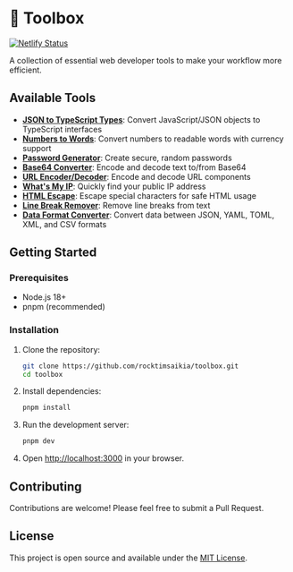 # 🧰 Toolbox

[![Netlify Status](https://api.netlify.com/api/v1/badges/24ad3cee-05f3-4dcc-80ed-e54ee858d41b/deploy-status)](https://app.netlify.com/sites/tools-xyz-rocktim/deploys)

A collection of essential web developer tools to make your workflow more efficient.

## Available Tools

- **[JSON to TypeScript Types](https://tools.rocktim.dev/json-to-ts)**: Convert JavaScript/JSON objects to TypeScript interfaces
- **[Numbers to Words](https://tools.rocktim.dev/numbers-to-words)**: Convert numbers to readable words with currency support
- **[Password Generator](https://tools.rocktim.dev/password-generator)**: Create secure, random passwords
- **[Base64 Converter](https://tools.rocktim.dev/base64-converter)**: Encode and decode text to/from Base64
- **[URL Encoder/Decoder](https://tools.rocktim.dev/url-encoder-decoder)**: Encode and decode URL components
- **[What's My IP](https://tools.rocktim.dev/whats-my-ip)**: Quickly find your public IP address
- **[HTML Escape](https://tools.rocktim.dev/html-escape)**: Escape special characters for safe HTML usage
- **[Line Break Remover](https://tools.rocktim.dev/line-break-remover)**: Remove line breaks from text
- **[Data Format Converter](https://tools.rocktim.dev/yamlc)**: Convert data between JSON, YAML, TOML, XML, and CSV formats

## Getting Started

### Prerequisites

- Node.js 18+
- pnpm (recommended)

### Installation

1. Clone the repository:
   ```bash
   git clone https://github.com/rocktimsaikia/toolbox.git
   cd toolbox
   ```

2. Install dependencies:
   ```bash
   pnpm install
   ```

3. Run the development server:
   ```bash
   pnpm dev
   ```

4. Open [http://localhost:3000](http://localhost:3000) in your browser.

## Contributing

Contributions are welcome! Please feel free to submit a Pull Request.

## License

This project is open source and available under the [MIT License](LICENSE).
